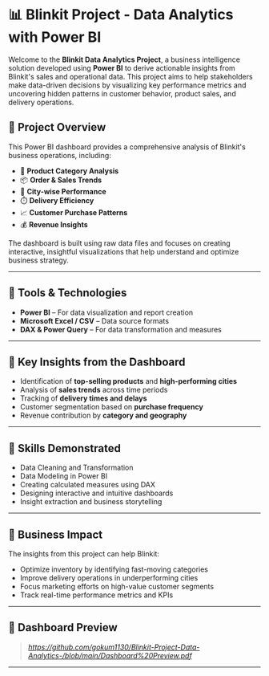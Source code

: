 # 📊 Blinkit Project - Data Analytics with Power BI

Welcome to the **Blinkit Data Analytics Project**, a business intelligence solution developed using **Power BI** to derive actionable insights from Blinkit's sales and operational data. This project aims to help stakeholders make data-driven decisions by visualizing key performance metrics and uncovering hidden patterns in customer behavior, product sales, and delivery operations.

## 🚀 Project Overview

This Power BI dashboard provides a comprehensive analysis of Blinkit's business operations, including:

- 🛒 **Product Category Analysis**
- 📦 **Order & Sales Trends**
- 📍 **City-wise Performance**
- ⏱️ **Delivery Efficiency**
- 📈 **Customer Purchase Patterns**
- 💰 **Revenue Insights**

The dashboard is built using raw data files and focuses on creating interactive, insightful visualizations that help understand and optimize business strategy.

---

## 🔧 Tools & Technologies

- **Power BI** – For data visualization and report creation
- **Microsoft Excel / CSV** – Data source formats
- **DAX & Power Query** – For data transformation and measures

---

## 📌 Key Insights from the Dashboard

- Identification of **top-selling products** and **high-performing cities**
- Analysis of **sales trends** across time periods
- Tracking of **delivery times and delays**
- Customer segmentation based on **purchase frequency**
- Revenue contribution by **category and geography**

---

## 🧠 Skills Demonstrated

- Data Cleaning and Transformation
- Data Modeling in Power BI
- Creating calculated measures using DAX
- Designing interactive and intuitive dashboards
- Insight extraction and business storytelling

---

## 🎯 Business Impact

The insights from this project can help Blinkit:

- Optimize inventory by identifying fast-moving categories
- Improve delivery operations in underperforming cities
- Focus marketing efforts on high-value customer segments
- Track real-time performance metrics and KPIs

---

## 📸 Dashboard Preview

> *https://github.com/gokum1130/Blinkit-Project-Data-Analytics-/blob/main/Dashboard%20Preview.pdf*

---
